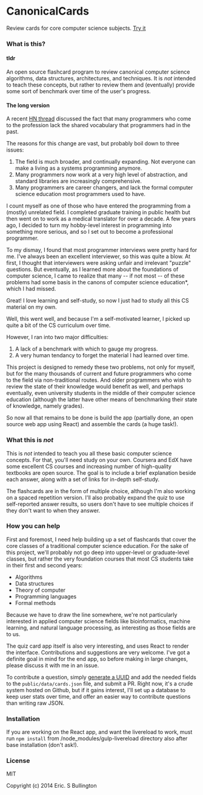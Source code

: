 # CanonicalCards

Review cards for core computer science subjects.  [Try it](http://esbullington.github.io/canonicalcards/)

### What is this?

#### tldr
An open source flashcard program to review canonical computer science algorithms, data structures, architectures, and techniques. It is *not* intended to teach these concepts, but rather to review them and (eventually) provide some sort of benchmark over time of the user's progress.

#### The long version
A recent [HN thread](https://news.ycombinator.com/item?id=8775375) discussed the fact that many programmers who come to the profession lack the shared vocabulary that programmers had in the past.

The reasons for this change are vast, but probably boil down to three issues:

1. The field is much broader, and continually expanding. Not everyone can make a living as a systems programming anymore.
2. Many programmers now work at a very high level of abstraction, and standard libraries are increasingly comprehensive.
2. Many programmers are career changers, and lack the formal computer science education most programmers used to have.

I count myself as one of those who have entered the programming from a (mostly) unrelated field.  I completed graduate training in public health but then went on to work as a medical translator for over a decade.  A few years ago, I decided to turn my hobby-level interest in programming into something more serious, and so I set out to become a professional programmer.

To my dismay, I found that most programmer interviews were pretty hard for me.  I've always been an excellent interviewer, so this was quite a blow.  At first, I thought that interviewers were asking unfair and irrelevant "puzzle" questions.  But eventually, as I learned more about the foundations of computer science, I came to realize that many -- if not most -- of these problems had some basis in the canons of computer science education\*, which I had missed.

Great! I love learning and self-study, so now I just had to study all this CS material on my own.

Well, this went well, and because I'm a self-motivated learner, I picked up quite a bit of the CS curriculum over time.

However, I ran into two major difficulties:

1.  A lack of a benchmark with which to gauge my progress.
2.  A very human tendancy to forget the material I had learned over time.

This project is designed to remedy these two problems, not only for myself, but for the many thousands of current and future programmers who come to the field via non-traditional routes.  And older programmers who wish to review the state of their knowledge would benefit as well, and perhaps eventually, even university students in the middle of their computer science education (although the latter have other means of benchmarking their state of knowledge, namely grades).

So now all that remains to be done is build the app (partially done, an open source web app using React) and assemble the cards (a huge task!).

### What this is *not*
This is *not* intended to teach you all these basic computer science concepts.  For that, you'll need study on your own.  Coursera and EdX have some excellent CS courses and increasing number of high-quality textbooks are open source.  The goal is to include a brief explanation beside each answer, along with a set of links for in-depth self-study.

The flashcards are in the form of multiple choice, although I'm also working on a spaced repetition version.  I'll also probably expand the quiz to use self-reported answer results, so users don't have to see multiple choices if they don't want to when they answer.

### How you can help

First and foremost, I need help building up a set of flashcards that cover the core classes of a traditional computer science education.  For the sake of this project, we'll probably not go deep into upper-level or graduate-level classes, but rather the very foundation courses that most CS students take in their first and second years:

* Algorithms
* Data structures
* Theory of computer
* Programming languages
* Formal methods 

Because we have to draw the line somewhere, we're not particularly interested in applied computer science fields like bioinformatics, machine learning, and natural language processing, as interesting as those fields are to us.

The quiz card app itself is also very interesting, and uses React to render the interface.  Contributions and suggestions are very welcome.  I've got a definite goal in mind for the end app, so before making in large changes, please discuss it with me in an issue.

To contribute a question, simply [generate a UUID](https://www.uuidgenerator.net/) and add the needed fields to the `public/data/cards.json` file, and submit a PR.  Right now, it's a crude system hosted on Github, but if it gains interest, I'll set up a database to keep user stats over time, and offer an easier way to contribute questions than writing raw JSON.

### Installation

If you are working on the React app, and want the livereload to work, must run `npm install` from /node_modules/gulp-livereload directory also after base installation (don't ask!).

### License

MIT

Copyright (c) 2014 Eric. S Bullington

